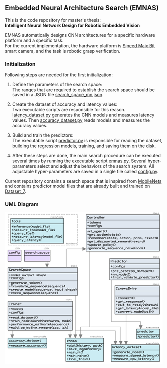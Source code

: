 ## Embedded Neural Architecture Search (EMNAS)

This is the code repository for master's thesis: <br />
**Intelligent Neural Network Design for Robotic Embedded Vision**

EMNAS automatically designs CNN architectures for a specific hardware platform and a specific task. <br />
For the current implementation, the hardware platform is [Sipeed Maix Bit](https://www.seeedstudio.com/Sipeed-MAix-BiT-for-RISC-V-AI-IoT-p-2872.html) smart camera,
and the task is robotic grasp verification.

### Initialization
Following steps are needed for the first initialization:
1. Define the parameters of the search space: <br />
  The ranges that are required to establish the search space should be saved in a JSON file [search_space_mn\.json](search_space_mn.json).
  
2. Create the dataset of accuracy and latency values: <br />
  Two executable scripts are responsible for this reason. [latency_dataset\.py](latency_dataset.py) generates the CNN models and measures latency values. Then [accuracy_dataset\.py](accuracy_dataset.py) reads models and measures the accuracy values.
  
3. Build and train the predictors: <br />
  The executable script  [predictor\.py](predictor.py) is responsible for reading the dataset, building the regression models, training, and saving them on the disk.
  
4. After these steps are done, the main search procedure can be executed several times by running the executable script [emnas\.py](emnas.py). Several hyper-parameters select and adjust the behaviors of the search system. All adjustable hyper-parameters are saved in a single file called [config\.py](config.py). 

Current repository contains a search space that is inspired from [MobileNets](https://arxiv.org/abs/1704.04861)
and contains predictor model files that are already built and trained on [Dataset_7](Dataset_7/table.csv).

### UML Diagram
![alt text](https://github.com/amirhpd/emnas/blob/master/media/overall_uml.png "Overall UML")

